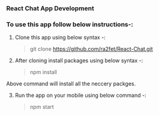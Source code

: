 ### React Chat App Development


### To use this app follow below instructions-:

1. Clone this app using below syntax -:

   > git clone https://github.com/ra2fet/React-Chat.git

2. After cloning install packages using below syntax -:
   > npm install

Above command will install all the neccery packges.

3. Run the app on your mobile using below command -:
   > npm start
